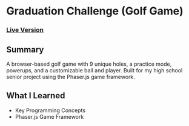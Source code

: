 # Graduation Challenge (Golf Game)

### [Live Version](https://clabounty.github.io/Graduation-Challenge/)

## Summary
A browser-based golf game with 9 unique holes, a practice mode, powerups, and a customizable ball and player. Built for my high school senior project using the Phaser.js game framework.

## What I Learned
- Key Programming Concepts
- Phaser.js Game Framework

